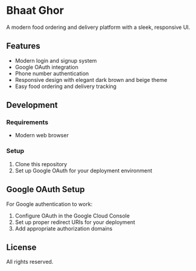 # Bhaat Ghor

A modern food ordering and delivery platform with a sleek, responsive UI.

## Features

- Modern login and signup system
- Google OAuth integration
- Phone number authentication
- Responsive design with elegant dark brown and beige theme
- Easy food ordering and delivery tracking

## Development

### Requirements
- Modern web browser

### Setup
1. Clone this repository
2. Set up Google OAuth for your deployment environment

## Google OAuth Setup

For Google authentication to work:

1. Configure OAuth in the Google Cloud Console
2. Set up proper redirect URIs for your deployment
3. Add appropriate authorization domains

## License

All rights reserved.
